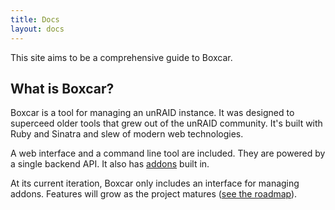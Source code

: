 ```yaml
---
title: Docs
layout: docs
---
```


This site aims to be a comprehensive guide to Boxcar.

## What is Boxcar?

Boxcar is a tool for managing an unRAID instance. It was designed to superceed older tools that grew out of the unRAID community. It's built with Ruby and Sinatra and slew of modern web technologies.

A web interface and a command line tool are included. They are powered by a single backend API. It also has [addons](addons) built in.

At its current iteration, Boxcar only includes an interface for managing addons. Features will grow as the project matures ([see the roadmap](roadmap)).

[roadmap]: '/news/2013/09/01/roadmap/'
[addons]: '/docs/addons'
